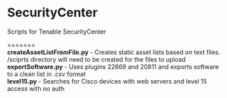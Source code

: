 # SecurityCenter
Scripts for Tenable SecurityCenter

=======
<br>
<b>createAssetListFromFile.py</b> - Creates static asset lists based on text files. /sciprts directory will need to be created for the files to upload
<br>
<b>exportSoftware.py</b> - Uses plugins 22869 and 20811 and exports software to a clean list in .csv format
<br>
<b>level15.py</b> - Searches for Cisco devices with web servers and level 15 access with no auth
